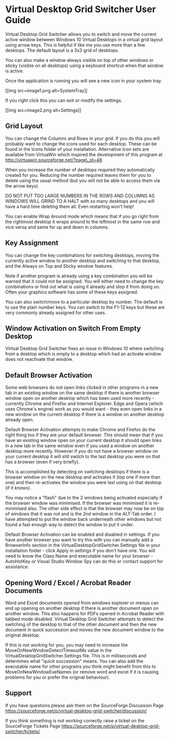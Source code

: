 ﻿Virtual Desktop Grid Switcher User Guide
========================================

Virtual Desktop Grid Switcher allows you to switch and move the current active window between Windows 10 Virtual Desktops in a virtual grid layout using arrow keys. This is helpful if like me you use more than a few desktops. The default layout is a 3x3 grid of desktops.

You can also make a window always visible on top of other windows or sticky (visible on all desktops) using a keyboard shortcut when that window is active.

Once the application is running you will see a new icon in your system tray.

[[img src=image1.png alt=SystemTray]]

If you right click this you can exit or modify the settings.

[[img src=image2.png alt=Settings]]

Grid Layout
-----------

You can change the Columns and Rows in your grid. If you do this you will probably want to change the icons used for each desktop. These can be found in the Icons folder of your installation. Alternative icon sets are available from VirtuaWin which inspired the development of this program at http://virtuawin.sourceforge.net/?page\_id=48.

When you increase the number of desktops required they automatically created for you. Reducing the number required leaves them for you to delete using the usual method (but you will not be able to access them via the arrow keys).

DO NOT PUT TOO LARGE NUMBERS IN THE ROWS AND COLUMNS AS WINDOWS WILL GRIND TO A HALT with so many desktops and you will have a hard time deleting them all. Even restarting won’t help!

You can enable Wrap Around mode which means that if you go right from the rightmost desktop it wraps around to the leftmost in the same row and vice versa and same for up and down in columns.

Key Assignment
--------------

You can change the key combinations for switching desktops, moving the currently active window to another desktop and switching to that desktop, and the Always on Top and Sticky window features.

Note if another program is already using a key combination you will be warned that it could not be assigned. You will either need to change the key combinations or find out what is using it already and stop it from doing so. Often your graphics software has some of these keys assigned.

You can also switch/move to a particular desktop by number. The default is to use the plain number keys. You can switch to the F1-12 keys but these are very commonly already assigned for other uses.

Window Activation on Switch From Empty Desktop
----------------------------------------------

Virtual Desktop Grid Switcher fixes an issue in Windows 10 where switching from a desktop which is empty to a desktop which had an activate window does not reactivate that window.

Default Browser Activation
--------------------------

Some web browsers do not open links clicked in other programs in a new tab in an existing window on the same desktop if there is another browser window open on another desktop which has been used more recently - currently Chrome and Firefox and Internet Explorer. Edge and Opera (which uses Chrome's engine) work as you would want - they even open links in a new window on the current desktop if there is a window on another desktop already open.

Default Browser Activation attempts to make Chrome and Firefox do the right thing too if they are your default browser. This should mean that if you have an existing window open on your current desktop it should open links in a new tab in the same window even if you used a window on another desktop more recently. However if you do not have a browser window on your current desktop it will still switch to the last desktop you were on that has a browser (even if very briefly).

This is accomplished by detecting on switching desktops if there is a browser window on the new desktop and activates it (top one if more than one) and then re-activates the window you were last using on that desktop (if it knows).

You may notice a "flash" due to the 2 windows being activated especially if the browser window was minimised. If the browser was minimised it is re-minimised also. The other side effect is that the browser may now be on top of windows that it was not and is the 2nd window in the ALT-Tab order. I have attempted to put the window back underneath other windows but not found a fast enough way to detect the window to put it under.

Default Browser Activation can be enabled and disabled in settings. If you have another browser you want to try this with you can manually add a BrowserInfo section in the VirtualDesktopGridSwitcher.Settings file in your installation folder - click Apply in settings if you don't have one. You will need to know the Class Name and executable name for your browser - AutoHotKey or Visual Studio Window Spy can do this or contact support for assistance.

Opening Word / Excel / Acrobat Reader Documents
-----------------------------------------------

Word and Excel documents opened from windows explorer or menus can end up opening on another desktop if there is another document open on another window. This also happens for PDFs opened in Acrobat Reader with tabbed mode disabled. Virtual Desktop Grid Switcher attempts to detect the switching of the desktop to that of the other document and then the new document in quick succession and moves the new document window to the original desktop.

If this is not working for you, you may need to increase the MoveOnNewWindowDetectTimeoutMs value in the VirtualDesktopGridSwitcher.Settings file. This is in milliseconds and determines what "quick succession" means. You can also add the executable name for other programs you think might benefit from this to MoveOnNewWindowExeNames (or remove word and excel if it is causing problems for you or prefer the original behaviour).

Support
-------

If you have questions please ask them on the SourceForge Discussion Page <https://sourceforge.net/p/virtual-desktop-grid-switcher/discussion/>

If you think something is not working correctly raise a ticket on the SourceForge Tickets Page <https://sourceforge.net/p/virtual-desktop-grid-switcher/tickets/>
